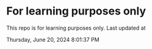 # For learning purposes only
This repo is for learning purposes only.
Last updated at

Thursday, June 20, 2024 8:01:37 PM

